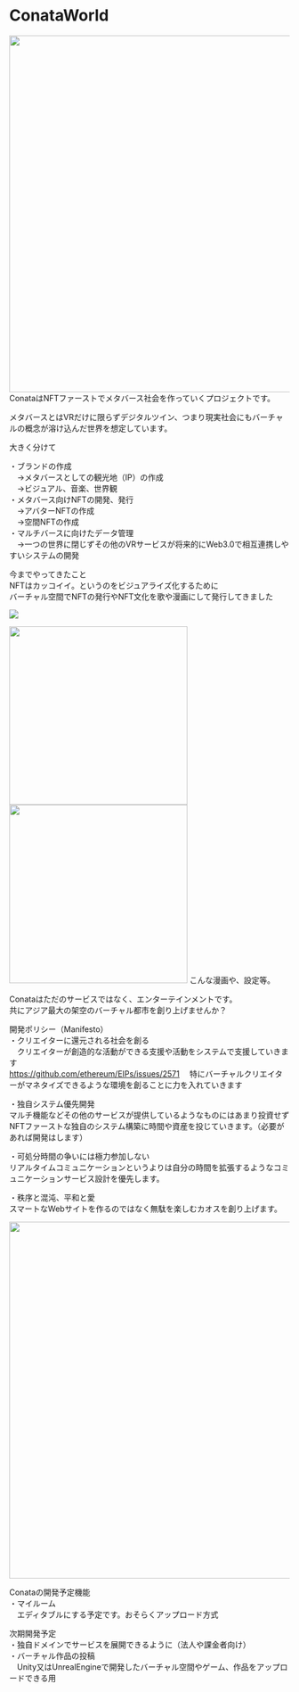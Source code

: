 
# ConataWorld

<img src="https://user-images.githubusercontent.com/2200479/118378024-cc18b980-b60b-11eb-9ffa-8115e8d48b8c.jpg" width="640px">
ConataはNFTファーストでメタバース社会を作っていくプロジェクトです。　

メタバースとはVRだけに限らずデジタルツイン、つまり現実社会にもバーチャルの概念が溶け込んだ世界を想定しています。　


大きく分けて

・ブランドの作成<br> 
　→メタバースとしての観光地（IP）の作成　<br> 
　→ビジュアル、音楽、世界観　<br> 
・メタバース向けNFTの開発、発行　<br> 
　→アバターNFTの作成　<br> 
　→空間NFTの作成　<br> 
 ・マルチバースに向けたデータ管理　<br> 
　→一つの世界に閉じずその他のVRサービスが将来的にWeb3.0で相互連携しやすいシステムの開発　<br> 
 
 
今までやってきたこと　<br> 
NFTはカッコイイ。というのをビジュアライズ化するために　<br> 
バーチャル空間でNFTの発行やNFT文化を歌や漫画にして発行してきました　<br> 

[![](https://img.youtube.com/vi/IiNBph4wlSc/0.jpg)](https://www.youtube.com/watch?v=IiNBph4wlSc)

<img src="https://user-images.githubusercontent.com/2200479/118378404-9fb26c80-b60e-11eb-9aa5-df3151f057be.jpg" width="320px">
<img src="https://user-images.githubusercontent.com/2200479/118378410-ae991f00-b60e-11eb-9fae-d521bdc438fa.jpg" width="320px">
こんな漫画や、設定等。　<br> 

Conataはただのサービスではなく、エンターテインメントです。<br> 
共にアジア最大の架空のバーチャル都市を創り上げませんか？　<br> 



開発ポリシー（Manifesto）　<br> 
・クリエイターに還元される社会を創る　<br> 
　クリエイターが創造的な活動ができる支援や活動をシステムで支援していきます　<br> 
 https://github.com/ethereum/EIPs/issues/2571
　特にバーチャルクリエイターがマネタイズできるような環境を創ることに力を入れていきます　<br> 
 
 
・独自システム優先開発　<br> 
マルチ機能などその他のサービスが提供しているようなものにはあまり投資せず　<br> 
NFTファーストな独自のシステム構築に時間や資産を投じていきます。（必要があれば開発はします）　<br> 


・可処分時間の争いには極力参加しない　<br> 
リアルタイムコミュニケーションというよりは自分の時間を拡張するようなコミュニケーションサービス設計を優先します。　<br> 


・秩序と混沌、平和と愛　<br> 
スマートなWebサイトを作るのではなく無駄を楽しむカオスを創り上げます。　<br> 

<img src="https://user-images.githubusercontent.com/2200479/118378031-d76be500-b60b-11eb-8420-53aef96c7346.png" width="640px">

Conataの開発予定機能　<br> 
・マイルーム　<br> 
　エディタブルにする予定です。おそらくアップロード方式　<br> 


次期開発予定　<br> 
・独自ドメインでサービスを展開できるように（法人や課金者向け）　<br> 
・バーチャル作品の投稿　<br> 
　Unity又はUnrealEngineで開発したバーチャル空間やゲーム、作品をアップロードできる用　<br> 


